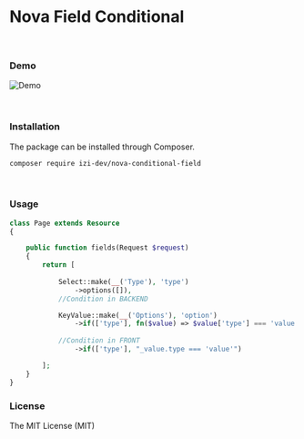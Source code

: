 # Nova Field Conditional

<br />

### Demo

![Demo](https://raw.githubusercontent.com/izi-dev/nova-conditional-if/master/docs/demo.gif)

<br />

### Installation

The package can be installed through Composer.

```bash
composer require izi-dev/nova-conditional-field
```

<br />

### Usage

```php
class Page extends Resource
{

    public function fields(Request $request)
    {
        return [
            
            Select::make(__('Type'), 'type')
                ->options([]),
            //Condition in BACKEND

            KeyValue::make(__('Options'), 'option')
                ->if(['type'], fn($value) => $value['type'] === 'value')
            
            //Condition in FRONT
                ->if(['type'], "_value.type === 'value'")

        ];
    }
}
```

### License

The MIT License (MIT)
